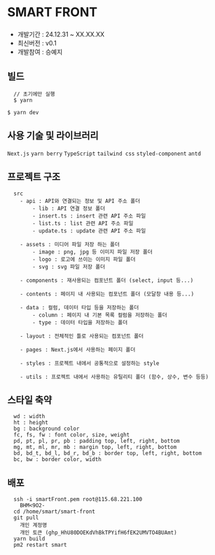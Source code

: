 # SMART FRONT

###

- 개발기간 : 24.12.31 ~ XX.XX.XX
- 최신버전 : v0.1
- 개발참여 : 승예지

## 빌드

```
  // 초기에만 실행
  $ yarn

$ yarn dev
```

## 사용 기술 및 라이브러리

`Next.js` `yarn berry` `TypeScript` `tailwind css` `styled-component` `antd`

## 프로젝트 구조

```
  src
    - api : API와 연결되는 정보 및 API 주소 폴더
        - lib : API 연결 정보 폴더
        - insert.ts : insert 관련 API 주소 파일
        - list.ts : list 관련 API 주소 파일
        - update.ts : update 관련 API 주소 파일

    - assets : 미디어 파일 저장 하는 폴더
        - image : png, jpg 등 이미지 파일 저장 폴더
        - logo : 로고에 쓰이는 이미지 파일 폴더
        - svg : svg 파일 저장 폴더

    - components : 재사용되는 컴포넌트 폴더 (select, input 등...)

    - contents : 페이지 내 사용되는 컴포넌트 폴더 (모달창 내용 등...)

    - data : 컬럼, 데이터 타입 등을 저장하는 폴더
        - column : 페이지 내 기본 목록 컬럼을 저장하는 폴더
        - type : 데이터 타입을 저장하는 폴더

    - layout : 전체적인 틀로 사용되는 컴포넌트 폴더

    - pages : Next.js에서 사용하는 페이지 폴더

    - styles : 프로젝트 내에서 공통적으로 설정하는 style
    
    - utils : 프로젝트 내에서 사용하는 유틸리티 폴더 (함수, 상수, 변수 등등)
```

## 스타일 축약

```
  wd : width
  ht : height
  bg : background color
  fc, fs, fw : font color, size, weight
  pd, pt, pl, pr, pb : padding top, left, right, bottom
  mg, mt, ml, mr, mb : margin top, left, right, bottom
  bd, bd_t, bd_l, bd_r, bd_b : border top, left, right, bottom
  bc, bw : border color, width
```

## 배포

```
  ssh -i smartFront.pem root@115.68.221.100
    BHM<9O2-
  cd /home/smart/smart-front
  git pull
    개인 계정명
    개인 토큰 (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)
  yarn build
  pm2 restart smart
```